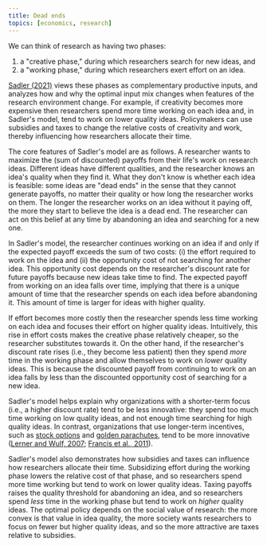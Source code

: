 ```yaml
---
title: Dead ends
topics: [economics, research]
---
```


We can think of research as having two phases:

1. a "creative phase," during which researchers search for new ideas, and
2. a "working phase," during which researchers exert effort on an idea.

[Sadler (2021)](https://doi.org/10.1016/j.jet.2020.105167) views these phases as complementary productive inputs, and analyzes how and why the optimal input mix changes when features of the research environment change.
For example, if creativity becomes more expensive then researchers spend more time working on each idea and, in Sadler's model, tend to work on lower quality ideas.
Policymakers can use subsidies and taxes to change the relative costs of creativity and work, thereby influencing how researchers allocate their time.

The core features of Sadler's model are as follows.
A researcher wants to maximize the (sum of discounted) payoffs from their life's work on research ideas.
Different ideas have different qualities, and the researcher knows an idea's quality when they find it.
What they don't know is whether each idea is feasible: some ideas are "dead ends" in the sense that they cannot generate payoffs, no matter their quality or how long the researcher works on them.
The longer the researcher works on an idea without it paying off, the more they start to believe the idea is a dead end.
The researcher can act on this belief at any time by abandoning an idea and searching for a new one.

In Sadler's model, the researcher continues working on an idea if and only if the expected payoff exceeds the sum of two costs: (i) the effort required to work on the idea and (ii) the opportunity cost of not searching for another idea.
This opportunity cost depends on the researcher's discount rate for future payoffs because new ideas take time to find.
The expected payoff from working on an idea falls over time, implying that there is a unique amount of time that the researcher spends on each idea before abandoning it.
This amount of time is larger for ideas with higher quality.

If effort becomes more costly then the researcher spends less time working on each idea and focuses their effort on higher quality ideas.
Intuitively, this rise in effort costs makes the creative phase relatively cheaper, so the researcher substitutes towards it.
On the other hand, if the researcher's discount rate rises (i.e., they become less patient) then they spend *more* time in the working phase and allow themselves to work on *lower* quality ideas.
This is because the discounted payoff from continuing to work on an idea falls by less than the discounted opportunity cost of searching for a new idea.

Sadler's model helps explain why organizations with a shorter-term focus (i.e., a higher discount rate) tend to be less innovative: they spend too much time working on low quality ideas, and not enough time searching for high quality ideas.
In contrast, organizations that use longer-term incentives, such as [stock options](https://en.wikipedia.org/wiki/Employee_stock_option) and [golden parachutes](https://en.wikipedia.org/wiki/Golden_parachute), tend to be more innovative ([Lerner and Wulf, 2007](https://doi.org/10.1162/rest.89.4.634); [Francis et al., 2011](https://dx.doi.org/10.2139/ssrn.1953947)).

Sadler's model also demonstrates how subsidies and taxes can influence how researchers allocate their time.
Subsidizing effort during the working phase lowers the relative cost of that phase, and so researchers spend more time working but tend to work on lower quality ideas.
Taxing payoffs raises the quality threshold for abandoning an idea, and so researchers spend *less* time in the working phase but tend to work on *higher* quality ideas.
The optimal policy depends on the social value of research: the more convex is that value in idea quality, the more society wants researchers to focus on fewer but higher quality ideas, and so the more attractive are taxes relative to subsidies.
